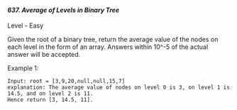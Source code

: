 #### ***637. Average of Levels in Binary Tree***

Level - Easy

Given the root of a binary tree, return the average value of the nodes on each level in the form of an array. Answers within 10^-5 of the actual answer will be accepted.

Example 1:
```
Input: root = [3,9,20,null,null,15,7]
explanation: The average value of nodes on level 0 is 3, on level 1 is 14.5, and on level 2 is 11.
Hence return [3, 14.5, 11].
```

